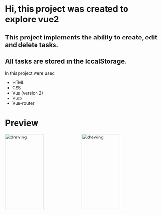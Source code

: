 # Hi, this project was created to explore vue2

## This project implements the ability to create, edit and delete tasks.
## All tasks are stored in the localStorage.

In this project were used:
* HTML
* CSS
* Vue (version 2)
* Vuex
* Vue-router

# Preview
<img src="https://github.com/kolibri0/todo_vue/assets/99971966/522e2c9f-ffbe-4f54-bfd2-b80ead6e81cd" alt="drawing" width="50%" height="250"/><img src="https://github.com/kolibri0/todo_vue/assets/99971966/12c62113-bd85-4feb-901d-fcb49cf0c7a9" alt="drawing" width="50%" height="250"/>


  
